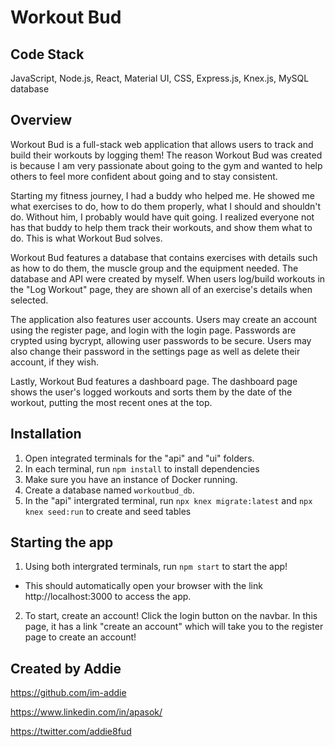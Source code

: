 # Workout Bud

## Code Stack
JavaScript, Node.js, React, Material UI, CSS, Express.js, Knex.js, MySQL database

## Overview
Workout Bud is a full-stack web application that allows users to track and build their workouts by logging them! The reason Workout Bud was created is because I am very passionate about going to the gym and wanted to help others to feel more confident about going and to stay consistent. 

Starting my fitness journey, I had a buddy who helped me. He showed me what exercises to do, how to do them properly, what I should and shouldn't do. Without him, I probably would have quit going. I realized everyone not has that buddy to help them track their workouts, and show them what to do. This is what Workout Bud solves. 

Workout Bud features a database that contains exercises with details such as how to do them, the muscle group and the equipment needed. The database and API were created by myself. When users log/build workouts in the "Log Workout" page, they are shown all of an exercise's details when selected.

The application also features user accounts. Users may create an account using the register page, and login with the login page. Passwords are crypted using bycrypt, allowing user passwords to be secure. Users may also change their password in the settings page as well as delete their account, if they wish.

Lastly, Workout Bud features a dashboard page. The dashboard page shows the user's logged workouts and sorts them by the date of the workout, putting the most recent ones at the top.

## Installation
1. Open integrated terminals for the "api" and "ui" folders.
2. In each terminal, run `npm install` to install dependencies
3. Make sure you have an instance of Docker running.
4. Create a database named `workoutbud_db`. 
6. In the "api" intergrated terminal, run `npx knex migrate:latest` and `npx knex seed:run` to create and seed tables

## Starting the app
1. Using both intergrated terminals, run `npm start` to start the app! 
  * This should automatically open your browser with the link http://localhost:3000 to access the app.

2. To start, create an account! Click the login button on the navbar. In this page, it has a link "create an account" which will take you to the register page to create an account!

## Created by Addie
https://github.com/im-addie

https://www.linkedin.com/in/apasok/

https://twitter.com/addie8fud
